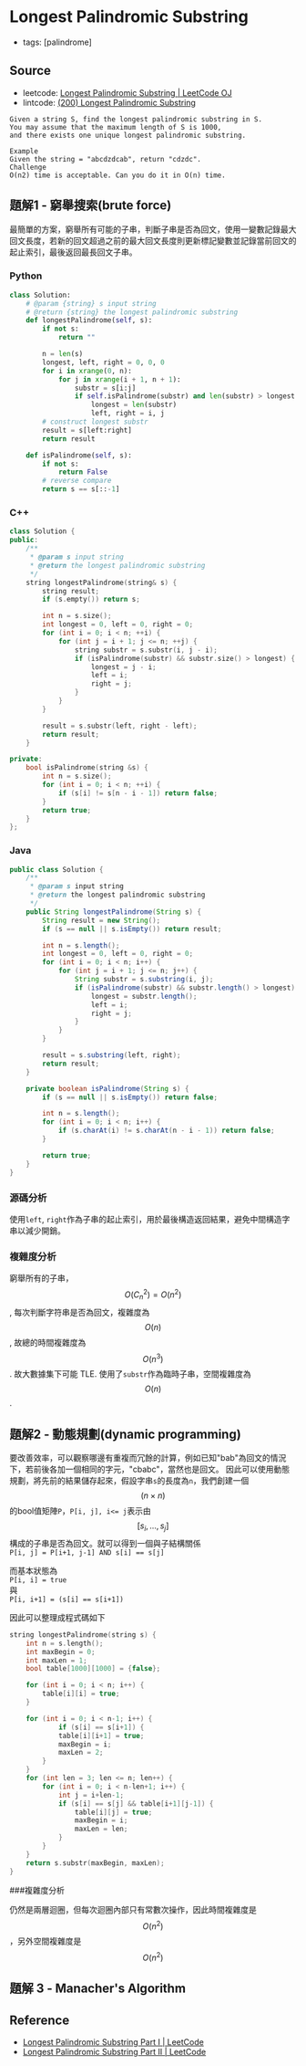# Longest Palindromic Substring

- tags: [palindrome]

## Source

- leetcode: [Longest Palindromic Substring | LeetCode OJ](https://leetcode.com/problems/longest-palindromic-substring/)
- lintcode: [(200) Longest Palindromic Substring](http://www.lintcode.com/en/problem/longest-palindromic-substring/)

```
Given a string S, find the longest palindromic substring in S.
You may assume that the maximum length of S is 1000,
and there exists one unique longest palindromic substring.

Example
Given the string = "abcdzdcab", return "cdzdc".
Challenge
O(n2) time is acceptable. Can you do it in O(n) time.
```

## 題解1 - 窮舉搜索(brute force)

最簡單的方案，窮舉所有可能的子串，判斷子串是否為回文，使用一變數記錄最大回文長度，若新的回文超過之前的最大回文長度則更新標記變數並記錄當前回文的起止索引，最後返回最長回文子串。

### Python

```python
class Solution:
    # @param {string} s input string
    # @return {string} the longest palindromic substring
    def longestPalindrome(self, s):
        if not s:
            return ""

        n = len(s)
        longest, left, right = 0, 0, 0
        for i in xrange(0, n):
            for j in xrange(i + 1, n + 1):
                substr = s[i:j]
                if self.isPalindrome(substr) and len(substr) > longest:
                    longest = len(substr)
                    left, right = i, j
        # construct longest substr
        result = s[left:right]
        return result

    def isPalindrome(self, s):
        if not s:
            return False
        # reverse compare
        return s == s[::-1]
```

### C++

```c++
class Solution {
public:
    /**
     * @param s input string
     * @return the longest palindromic substring
     */
    string longestPalindrome(string& s) {
        string result;
        if (s.empty()) return s;

        int n = s.size();
        int longest = 0, left = 0, right = 0;
        for (int i = 0; i < n; ++i) {
            for (int j = i + 1; j <= n; ++j) {
                string substr = s.substr(i, j - i);
                if (isPalindrome(substr) && substr.size() > longest) {
                    longest = j - i;
                    left = i;
                    right = j;
                }
            }
        }

        result = s.substr(left, right - left);
        return result;
    }

private:
    bool isPalindrome(string &s) {
        int n = s.size();
        for (int i = 0; i < n; ++i) {
            if (s[i] != s[n - i - 1]) return false;
        }
        return true;
    }
};
```

### Java

```java
public class Solution {
    /**
     * @param s input string
     * @return the longest palindromic substring
     */
    public String longestPalindrome(String s) {
        String result = new String();
        if (s == null || s.isEmpty()) return result;

        int n = s.length();
        int longest = 0, left = 0, right = 0;
        for (int i = 0; i < n; i++) {
            for (int j = i + 1; j <= n; j++) {
                String substr = s.substring(i, j);
                if (isPalindrome(substr) && substr.length() > longest) {
                    longest = substr.length();
                    left = i;
                    right = j;
                }
            }
        }

        result = s.substring(left, right);
        return result;
    }

    private boolean isPalindrome(String s) {
        if (s == null || s.isEmpty()) return false;

        int n = s.length();
        for (int i = 0; i < n; i++) {
            if (s.charAt(i) != s.charAt(n - i - 1)) return false;
        }

        return true;
    }
}
```

### 源碼分析

使用`left`, `right`作為子串的起止索引，用於最後構造返回結果，避免中間構造字串以減少開銷。

### 複雜度分析

窮舉所有的子串，$$O(C_n^2) = O(n^2)$$, 每次判斷字符串是否為回文，複雜度為 $$O(n)$$, 故總的時間複雜度為 $$O(n^3)$$. 故大數據集下可能 TLE. 使用了`substr`作為臨時子串，空間複雜度為 $$O(n)$$.

## 題解2 - 動態規劃(dynamic programming)

要改善效率，可以觀察哪邊有重複而冗餘的計算，例如已知"bab"為回文的情況下，若前後各加一個相同的字元，"cbabc"，當然也是回文。
因此可以使用動態規劃，將先前的結果儲存起來，假設字串`s`的長度為`n`，我們創建一個$$(n\times n)$$的bool值矩陣`P`，`P[i, j], i<= j`表示由$$[s_i, ..., s_j]$$構成的子串是否為回文。就可以得到一個與子結構關係<br>
`
P[i, j] = P[i+1, j-1] AND s[i] == s[j]
`

而基本狀態為<br>
`
P[i, i] = true
`
<br>與<br>
`
P[i, i+1] = (s[i] == s[i+1])
`

因此可以整理成程式碼如下
```c++
string longestPalindrome(string s) {
    int n = s.length();
    int maxBegin = 0;
    int maxLen = 1;
    bool table[1000][1000] = {false};

    for (int i = 0; i < n; i++) {
        table[i][i] = true;
    }

    for (int i = 0; i < n-1; i++) {
            if (s[i] == s[i+1]) {
            table[i][i+1] = true;
            maxBegin = i;
            maxLen = 2;
        }
    }
    for (int len = 3; len <= n; len++) {
        for (int i = 0; i < n-len+1; i++) {
            int j = i+len-1;
            if (s[i] == s[j] && table[i+1][j-1]) {
                table[i][j] = true;
                maxBegin = i;
                maxLen = len;
            }
        }
    }
    return s.substr(maxBegin, maxLen);
}
```

###複雜度分析

仍然是兩層迴圈，但每次迴圈內部只有常數次操作，因此時間複雜度是$$O(n^2)$$，另外空間複雜度是$$O(n^2)$$

## 題解 3 - Manacher's Algorithm

## Reference

- [Longest Palindromic Substring Part I | LeetCode](http://articles.leetcode.com/2011/11/longest-palindromic-substring-part-i.html)
- [Longest Palindromic Substring Part II | LeetCode](http://articles.leetcode.com/2011/11/longest-palindromic-substring-part-ii.html)
